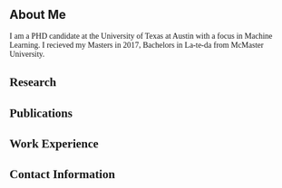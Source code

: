 <h2> About Me </h2>

<font face="Georgia">

I am a PHD candidate at the University of Texas at Austin with a focus in Machine Learning. I recieved my Masters in 2017, Bachelors  in La-te-da from McMaster University. 

<h2> Research </h2>

<h2> Publications </h2>

<h2> Work Experience </h2>

<h2> Contact Information </h2>
</font>
